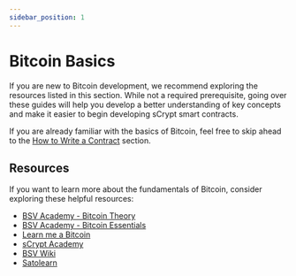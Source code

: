 ```yaml
---
sidebar_position: 1
---
```

# Bitcoin Basics

If you are new to Bitcoin development, we recommend exploring the resources listed in this section. While not a required prerequisite, going over these guides will help you develop a better understanding of key concepts and make it easier to begin developing sCrypt smart contracts.

If you are already familiar with the basics of Bitcoin, feel free to skip ahead to the [How to Write a Contract](../how-to-write-a-contract/how-to-write-a-contract.md) section.

## Resources

If you want to learn more about the fundamentals of Bitcoin, consider exploring these helpful resources:

- [BSV Academy - Bitcoin Theory](https://bitcoinsv.academy/course/bitcoin-theory)
- [BSV Academy - Bitcoin Essentials](https://bitcoinsv.academy/bitcoin-essentials)
- [Learn me a Bitcoin](https://learnmeabitcoin.com/)
- [sCrypt Academy](https://academy.scrypt.io/)
- [BSV Wiki](https://wiki.bitcoinsv.io/index.php/Main_Page)
- [Satolearn](https://www.satolearn.com/overview)

